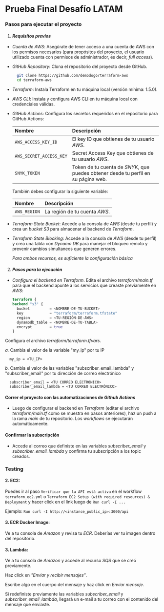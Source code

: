 
# Prueba Final Desafío LATAM


### Pasos para ejecutar el proyecto

1. ####   *Requisitos previos*
*  *Cuenta de AWS*: Asegúrate de tener acceso a una cuenta de AWS con los permisos necesarios (para propósitos del proyecto, el usuario utilizado cuenta con permisos de administrador, es decir, *full access*).


* *GitHub Repository*: Clona el repositorio del proyecto desde GitHub.
  ```bash
    git clone https://github.com/demodogo/terraform-aws
    cd terraform-aws
  ```
  
* *Terraform*: Instala Terraform en tu máquina local (versión mínima: 1.5.0).


* *AWS CLI*: Instala y configura AWS CLI en tu máquina local con credenciales válidas.


* *GitHub Actions*: Configura los secretos requeridos en el repositorio para GitHub Actions:

  | Nombre                  | Descripción                                                                        |
  |:------------------------|:-----------------------------------------------------------------------------------|
  | `AWS_ACCESS_KEY_ID`     | El key ID que obtienes de tu usuario *AWS*.                                        |
  | `AWS_SECRET_ACCESS_KEY` | Secret Access Key que obtienes de tu usuario *AWS*.                                |
  | `SNYK_TOKEN`            | Token de tu cuenta de *SNYK*, que puedes obtener desde tu perfil en su página web. |

  También debes configurar la siguiente variable:
  
  | Nombre       | Descripción                   |
    |:-------------|:------------------------------|
    | `AWS_REGION` | La región de tu cuenta *AWS*. |
* *Terraform State Bucket*: Accede a la consola de *AWS* (desde tu perfil) y crea un *bucket S3* para almacenar el backend de *Terraform*.
    

* *Terraform State Blocking*: Accede a la consola de *AWS* (desde tu perfil) y crea una tabla con *Dynamo DB* para manejar el bloqueo remoto y prevenir cambios simultaneos que generen errores.


  *Para ambos recursos, es suficiente la configuración básica*

2. #### *Pasos para la ejecución*
* *Configura el backend en Terraform*.
   Edita el archivo *terraform/main.tf* para que el backend apunte a los servicios que creaste previamente en *AWS*:

  ```terraform
  terraform {
  backend "s3" {
    bucket         = <NOMBRE-DE-TU-BUCKET>
    key            = "terraform/terraform.tfstate"
    region         = <TU-REGIÓN-DE-AWS>
    dynamodb_table = <NOMBRE-DE-TU-TABLA>
    encrypt        = true
  }

Configura el archivo *terraform/terraform.tfvars*.

 *a.* Cambia el valor de la variable "my_ip" por tu IP
````
  my_ip = <TU_IP>
```` 
 *b.* Cambia el valor de las variables "subscriber_email_lambda" y "subscriber_email" por tu dirección de correo electrónico
````
  subscriber_email = <TU CORREO ELECTRÓNICO>
  subscriber_email_lambda = <TU CORREO ELECTRÓNICO>
```` 

#### Correr el proyecto con las automatizaciones de *Github Actions*

* Luego de configurar el backend en *Terraform* (editar el archivo *terraform/main.tf* como se muestra en pasos anteriores), haz un push a la rama *main* de tu repositorio. Los *workflows* se ejecutarán automáticamente.

#### Confirmar la subscripción
* Accede al correo que definiste en las variables *subscriber_email* y
  *subscriber_email_lambda* y confirma tu subscripción a los topic creados.
### Testing

#### 2. EC2:
Puedes ir al paso ```Verificar que la API está activa``` en el workflow ```terraform_ec2.yml``` o ```Terraform EC2 Setup (with required resources) & Deployment```
y hacer click en el link luego de ```Run curl -I ...```

Ejemplo: ```Run curl -I http://<instance_public_ip>:3000/api```

#### 3. ECR Docker Image:
Ve a tu consola de *Amazon* y revisa tu *ECR*. Deberías ver tu imagen dentro del repositorio.

#### 3. Lambda:
Ve a tu consola de *Amazon* y accede al recurso *SQS* que se creó previamente.

Haz click en *"Enviar y recibir mensajes"*.

Escribe algo en el cuerpo del mensaje y haz click en *Enviar mensaje*.

Si redefiniste previamente las variables *subscriber_email* y
  *subscriber_email_lambda*, llegará un e-mail a tu correo con el contenido del mensaje que enviaste.
